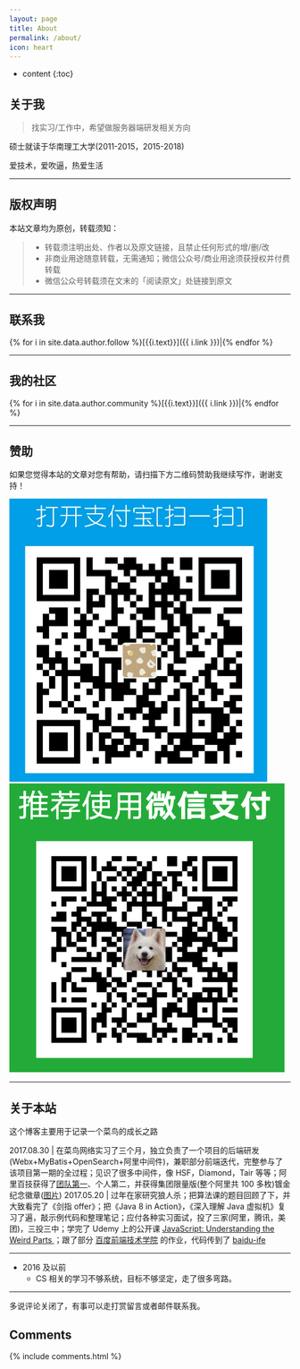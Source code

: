 ```yaml
---
layout: page
title: About
permalink: /about/
icon: heart
---
```


* content
{:toc}


## 关于我


> 找实习/工作中，希望做服务器端研发相关方向

硕士就读于华南理工大学(2011-2015，2015-2018)

爱技术，爱吹逼，热爱生活

---

## 版权声明

本站文章均为原创，转载须知：

>* 转载须注明出处、作者以及原文链接，且禁止任何形式的增/删/改
>* 非商业用途随意转载，无需通知；微信公众号/商业用途须获授权并付费转载
>* 微信公众号转载须在文末的「阅读原文」处链接到原文

---

## 联系我


{% for i in site.data.author.follow %}[{{i.text}}]({{ i.link }})|{% endfor %}

---

## 我的社区

{% for i in site.data.author.community %}[{{i.text}}]({{ i.link }})|{% endfor %}




---


## 赞助

如果您觉得本站的文章对您有帮助，请扫描下方二维码赞助我继续写作，谢谢支持！

![支付宝](/assets/images/alipay_s.png)
![微信](/assets/images/wechatpay_s.png)

---


## 关于本站  


这个博客主要用于记录一个菜鸟的成长之路

2017.08.30 | 在菜鸟网络实习了三个月，独立负责了一个项目的后端研发(Webx+MyBatis+OpenSearch+阿里中间件)，兼职部分前端迭代，完整参与了该项目第一期的全过程；见识了很多中间件，像 HSF，Diamond，Tair 等等；阿里百技获得了[团队第一](http://7xsna4.com1.z0.glb.clouddn.com/%E9%98%BF%E9%87%8C%E7%99%BE%E6%8A%80%E5%9B%A2%E9%98%9F%E7%AC%AC%E4%B8%80.jpg)、个人第二，并获得集团限量版(整个阿里共 100 多枚)镀金纪念徽章([图片](http://7xsna4.com1.z0.glb.clouddn.com/%E9%98%BF%E9%87%8C%E9%99%90%E9%87%8F%E7%89%88%E9%95%80%E9%87%91%E7%BA%AA%E5%BF%B5%E5%BE%BD%E7%AB%A0.jpg))
2017.05.20 | 过年在家研究狼人杀；把算法课的题目回顾了下，并大致看完了《剑指 offer》；把《Java 8 in Action》，《深入理解 Java 虚拟机》复习了遍，敲示例代码和整理笔记；应付各种实习面试，投了三家(阿里，腾讯，美团)，三投三中；学完了 Udemy 上的公开课 [JavaScript: Understanding the Weird Parts ](https://www.udemy.com/understand-javascript/)；跟了部分 [百度前端技术学院](http://ife.baidu.com/) 的作业，代码传到了 [baidu-ife](https://github.com/brianway/baidu-ife)

-----

- 2016 及以前
   - CS 相关的学习不够系统，目标不够坚定，走了很多弯路。

---


多说评论关闭了，有事可以走打赏留言或者邮件联系我。


## Comments

{% include comments.html %}
